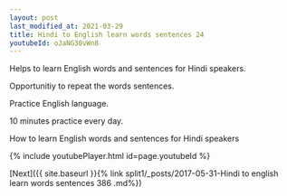 ```yaml
---
layout: post
last_modified_at: 2021-03-29
title: Hindi to English learn words sentences 24 
youtubeId: oJaNG30vWn8
---
```

 
 
Helps to learn English words and sentences for Hindi speakers.

Opportunitiy to repeat the words sentences. 

Practice English language. 
 
10 minutes practice every day. 
 
How to learn English words and sentences for Hindi speakers 
 
{% include youtubePlayer.html id=page.youtubeId %}
 
 
[Next]({{ site.baseurl }}{% link  split1/_posts/2017-05-31-Hindi to english learn words sentences 386 .md%})
 
